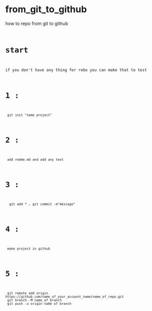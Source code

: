 <head>
  <link rel="preconnect" href="https://fonts.googleapis.com">
  <link rel="preconnect" href="https://fonts.gstatic.com" crossorigin>
  <link href="https://fonts.googleapis.com/css2?family=Space+Mono:ital,wght@0,400;0,700;1,400;1,700&display=swap" rel="stylesheet">
</head>

# from_git_to_github
how to repo from git to github
<code>
# start
if you don't have any thing for rebo you can make that to test
 # 1 :
     git init "name project"
 # 2 : 
     add redme.md and add any text
 # 3 :
      git add * , git commit -m"message"
 # 4 :
     make project in github
 # 5 :
     git remote add origin https://github.com/name_of_your_account_name/name_of_repo.git
     git branch -M name_of_branch
     git push -u origin name_of_branch

</code>
